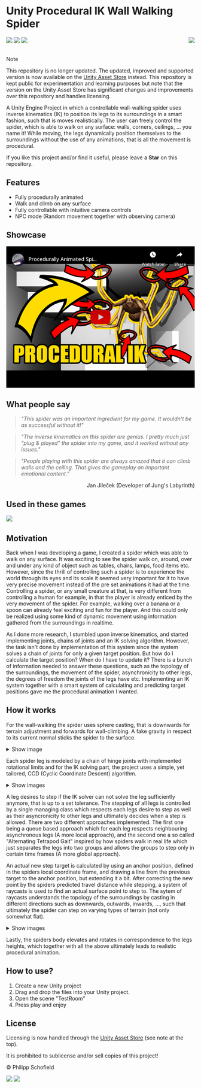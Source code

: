 # Unity Procedural IK Wall Walking Spider
[![](https://img.shields.io/github/stars/phils94/Unity-Procedural-IK-Wall-Walking-Spider.svg?style=for-the-badge)]()
[![](https://img.shields.io/github/forks/phils94/Unity-Procedural-IK-Wall-Walking-Spider.svg?style=for-the-badge)]()
[![](https://img.shields.io/github/languages/top/phils94/Unity-Procedural-IK-Wall-Walking-Spider.svg?style=for-the-badge)]()
<img src="media/unitylogo.png" align="right" height="50px"></br></br>

  > [!NOTE]
> This repository is no longer updated.
> The updated, improved and supported version is now available on the [Unity Asset Store](https://assetstore.unity.com/packages/slug/267789) instead.
> This repository is kept public for experimentation and learning purposes but note that the version on the Unity Asset Store has significant changes and improvements over this repository and handles licensing.

A Unity Engine Project in which a controllable wall-walking spider uses inverse kinematics (IK) to position its legs to its surroundings in a smart fashion, such that is moves realistically.
The user can freely control the spider, which is able to walk on any surface: walls, corners, ceilings, ... you name it!
While moving, the legs dynamically position themselves to the surroundings without the use of any animations, that is all the movement is procedural.

If you like this project and/or find it useful, please leave a **Star** on this repository.

## Features
  - Fully procedurally animated
  - Walk and climb on any surface
  - Fully controllable with intuitive camera controls
  - NPC mode (Random movement together with observing camera)
  
## Showcase
[![Watch Showcase](media/SpiderShowcaseYoutubePreview.png)](https://www.youtube.com/watch?v=4Ff9XeACUH4)

## What people say
> *"This spider was an important ingredient for my game. It wouldn't be as successful without it!"*

> *"The inverse kinematics on this spider are genius. I pretty much just "plug & played" the spider into my game, and it worked without any issues."*

> *"People playing with this spider are always amazed that it can climb walls and the ceiling. That gives the gameplay an important emotional content."*

<p align="right"> Jan Jileček (Developer of Jung's Labyrinth) </p>

## Used in these games
[<img src="media/jungslabyrinth.jpg" height="80px">](https://store.steampowered.com/app/709710/Jungs_Labyrinth/ "Jung's Labyrinth")
  
## Motivation
Back when I was developing a game, I created a spider which was able to walk on any surface. It was exciting to see the spider walk on, around, over and under any kind of object such as tables, chairs, lamps, food items etc.
However, since the thrill of controlling such a spider is to experience the world through its eyes and its scale it seemed very important for it to have very precise movement instead of the pre set animations it had at the time.
Controlling a spider, or any small creature at that, is very different from controlling a human for example, in that the player is already enticed by the very movement of the spider. For example, walking over a banana or a spoon can already feel exciting and fun for the player. And this could only be realized using some kind of dynamic movement using information gathered from the surroundings in realtime.

As I done more research, I stumbled upon inverse kinematics, and started implementing joints, chains of joints and an IK solving algorithm. However, the task isn't done by implementation of this system since the system solves a chain of joints for only a given target position. But how do I calculate the target position? When do I have to update it? There is a bunch of information needed to answer these questions, such as the topology of the surroundings, the movement of the spider, asynchronicity to other legs, the degrees of freedom the joints of the legs have etc. Implementing an IK system together with a smart system of calculating and predicting target positions gave me the procedural animation I wanted.

## How it works
For the wall-walking the spider uses sphere casting, that is downwards for terrain adjustment and forwards for wall-climbing. A fake gravity in respect to its current normal sticks the spider to the surface.

<details>
  <summary>Show image</summary>
  
  ![](media/7.Wall-Walking.jpg)  
</details>

Each spider leg is modeled by a chain of hinge joints with implemented rotational limits and
for the IK solving part, the project uses a simple, yet tailored, CCD (Cyclic Coordinate Descent) algorithm.

<details>
  <summary>Show images</summary>
  
  ![](media/1.ChainAndRotationalLimits.jpg)
  ![](media/2.ChainIKSolving.jpg)
</details>

A leg desires to step if the IK solver can not solve the leg sufficiently anymore, that is up to a set tolerance.
The stepping of all legs is controlled by a single managing class which respects each legs desire to step as well as their asyncronicity to other legs and ultimately decides when a step is allowed. There are two different approaches implemented. The first one being a queue based approach which for each leg respects neighbouring asynchronous legs (A more local approach), and the second one a so called "Alternating Tetrapod Gait" inspired by how spiders walk in real life which just separates the legs into two groups and allows the groups to step only in certain time frames (A more global approach).

An actual new step target is calculated by using an anchor position, defined in the spiders local coordinate frame, and drawing a line from the previous target to the anchor position, but extending it a bit. After correcting the new point by the spiders predicted travel distance while stepping, a system of raycasts is used to find an actual surface point to step to. The sytem of raycasts understands the topology of the surroundings by casting in different directions such as downwards, outwards, inwards, ..., such that ultimately the spider can step on varying types of terrain (not only somewhat flat).

<details>
  <summary>Show images</summary>
  
  ![](media/3.StepDesire.jpg)
  ![](media/4.StepPrediction.jpg)
  ![](media/5.AFindSurfacePoint.jpg)
  ![](media/5.BFindSurfacePoint.jpg)
  ![](media/6.Step.jpg)
</details>

Lastly, the spiders body elevates and rotates in correspondence to the legs heights, which together with all the above ultimately leads to realistic procedural animation.

## How to use?
1. Create a new Unity project
2. Drag and drop the files into your Unity project.
3. Open the scene "TestRoom" 
4. Press play and enjoy

## License
Licensing is now handled through the [Unity Asset Store](https://assetstore.unity.com/packages/slug/267789) (see note at the top).

It is prohibited to sublicense and/or sell copies of this project!


© Philipp Schofield 

[![](https://img.shields.io/static/v1?label=Website&message=www.philippschofield.com&color=brightgreen)](https://www.philippschofield.com)
[![](https://img.shields.io/static/v1?label=E-mail&message=mail@PhilippSchofield.com&color=blue)](mailto:mail@PhilippSchofield.com)
